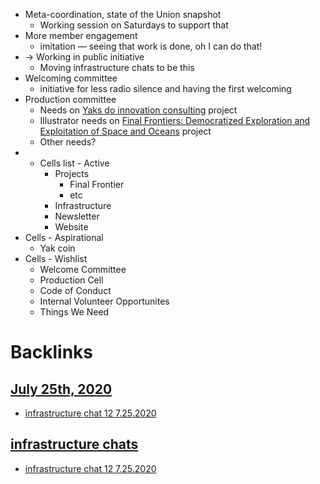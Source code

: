 - Meta-coordination, state of the Union snapshot
    - Working session on Saturdays to support that 
- More member engagement
    - imitation — seeing that work is done, oh I can do that!
- -> Working in public initiative
    - Moving infrastructure chats to be this 
- Welcoming committee 
    - initiative for less radio silence and having the first welcoming 
- Production committee
    - Needs on [Yaks do innovation consulting](<Yaks do innovation consulting.md>) project
    - Illustrator needs on [Final Frontiers: Democratized Exploration and Exploitation of Space and Oceans](<Final Frontiers: Democratized Exploration and Exploitation of Space and Oceans.md>) project
    - Other needs?
- - Cells list - Active
    - Projects
        - Final Frontier
        - etc
    - Infrastructure
    - Newsletter
    - Website
- Cells - Aspirational
    - Yak coin
- Cells - Wishlist
    - Welcome Committee
    - Production Cell
    - Code of Conduct
    - Internal Volunteer Opportunites
    - Things We Need

# Backlinks
## [July 25th, 2020](<July 25th, 2020.md>)
- [infrastructure chat 12 7.25.2020](<infrastructure chat 12 7.25.2020.md>)

## [infrastructure chats](<infrastructure chats.md>)
- [infrastructure chat 12 7.25.2020](<infrastructure chat 12 7.25.2020.md>)

